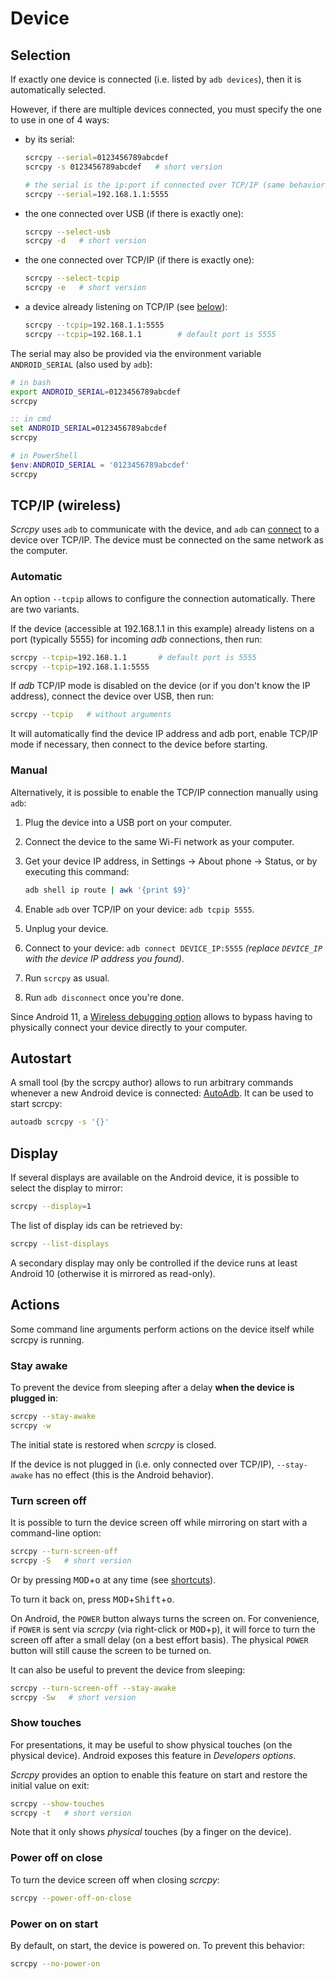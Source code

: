 # Device

## Selection

If exactly one device is connected (i.e. listed by `adb devices`), then it is
automatically selected.

However, if there are multiple devices connected, you must specify the one to
use in one of 4 ways:
 - by its serial:
   ```bash
   scrcpy --serial=0123456789abcdef
   scrcpy -s 0123456789abcdef   # short version

   # the serial is the ip:port if connected over TCP/IP (same behavior as adb)
   scrcpy --serial=192.168.1.1:5555
   ```
 - the one connected over USB (if there is exactly one):
   ```bash
   scrcpy --select-usb
   scrcpy -d   # short version
   ```
 - the one connected over TCP/IP (if there is exactly one):
   ```bash
   scrcpy --select-tcpip
   scrcpy -e   # short version
   ```
 - a device already listening on TCP/IP (see [below](#tcpip-wireless)):
   ```bash
   scrcpy --tcpip=192.168.1.1:5555
   scrcpy --tcpip=192.168.1.1        # default port is 5555
   ```

The serial may also be provided via the environment variable `ANDROID_SERIAL`
(also used by `adb`):

```bash
# in bash
export ANDROID_SERIAL=0123456789abcdef
scrcpy
```

```cmd
:: in cmd
set ANDROID_SERIAL=0123456789abcdef
scrcpy
```

```powershell
# in PowerShell
$env:ANDROID_SERIAL = '0123456789abcdef'
scrcpy
```


## TCP/IP (wireless)

_Scrcpy_ uses `adb` to communicate with the device, and `adb` can [connect] to a
device over TCP/IP. The device must be connected on the same network as the
computer.

[connect]: https://developer.android.com/studio/command-line/adb.html#wireless


### Automatic

An option `--tcpip` allows to configure the connection automatically. There are
two variants.

If the device (accessible at 192.168.1.1 in this example) already listens on a
port (typically 5555) for incoming _adb_ connections, then run:

```bash
scrcpy --tcpip=192.168.1.1       # default port is 5555
scrcpy --tcpip=192.168.1.1:5555
```

If _adb_ TCP/IP mode is disabled on the device (or if you don't know the IP
address), connect the device over USB, then run:

```bash
scrcpy --tcpip   # without arguments
```

It will automatically find the device IP address and adb port, enable TCP/IP
mode if necessary, then connect to the device before starting.


### Manual

Alternatively, it is possible to enable the TCP/IP connection manually using
`adb`:

1. Plug the device into a USB port on your computer.
2. Connect the device to the same Wi-Fi network as your computer.
3. Get your device IP address, in Settings → About phone → Status, or by
   executing this command:

    ```bash
    adb shell ip route | awk '{print $9}'
    ```

4. Enable `adb` over TCP/IP on your device: `adb tcpip 5555`.
5. Unplug your device.
6. Connect to your device: `adb connect DEVICE_IP:5555` _(replace `DEVICE_IP`
with the device IP address you found)_.
7. Run `scrcpy` as usual.
8. Run `adb disconnect` once you're done.

Since Android 11, a [Wireless debugging option][adb-wireless] allows to bypass
having to physically connect your device directly to your computer.

[adb-wireless]: https://developer.android.com/studio/command-line/adb#connect-to-a-device-over-wi-fi-android-11+


## Autostart

A small tool (by the scrcpy author) allows to run arbitrary commands whenever a
new Android device is connected: [AutoAdb]. It can be used to start scrcpy:

```bash
autoadb scrcpy -s '{}'
```

[AutoAdb]: https://github.com/rom1v/autoadb


## Display

If several displays are available on the Android device, it is possible to
select the display to mirror:

```bash
scrcpy --display=1
```

The list of display ids can be retrieved by:

```bash
scrcpy --list-displays
```

A secondary display may only be controlled if the device runs at least Android
10 (otherwise it is mirrored as read-only).


## Actions

Some command line arguments perform actions on the device itself while scrcpy is
running.


### Stay awake

To prevent the device from sleeping after a delay **when the device is plugged
in**:

```bash
scrcpy --stay-awake
scrcpy -w
```

The initial state is restored when _scrcpy_ is closed.

If the device is not plugged in (i.e. only connected over TCP/IP),
`--stay-awake` has no effect (this is the Android behavior).


### Turn screen off

It is possible to turn the device screen off while mirroring on start with a
command-line option:

```bash
scrcpy --turn-screen-off
scrcpy -S   # short version
```

Or by pressing <kbd>MOD</kbd>+<kbd>o</kbd> at any time (see
[shortcuts](shortcuts.md)).

To turn it back on, press <kbd>MOD</kbd>+<kbd>Shift</kbd>+<kbd>o</kbd>.

On Android, the `POWER` button always turns the screen on. For convenience, if
`POWER` is sent via _scrcpy_ (via right-click or <kbd>MOD</kbd>+<kbd>p</kbd>),
it will force to turn the screen off after a small delay (on a best effort
basis). The physical `POWER` button will still cause the screen to be turned on.

It can also be useful to prevent the device from sleeping:

```bash
scrcpy --turn-screen-off --stay-awake
scrcpy -Sw   # short version
```


### Show touches

For presentations, it may be useful to show physical touches (on the physical
device). Android exposes this feature in _Developers options_.

_Scrcpy_ provides an option to enable this feature on start and restore the
initial value on exit:

```bash
scrcpy --show-touches
scrcpy -t   # short version
```

Note that it only shows _physical_ touches (by a finger on the device).


### Power off on close

To turn the device screen off when closing _scrcpy_:

```bash
scrcpy --power-off-on-close
```

### Power on on start

By default, on start, the device is powered on. To prevent this behavior:

```bash
scrcpy --no-power-on
```

